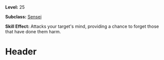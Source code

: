 <!-- TITLE: Skill: Calming Suggestion -->
<!-- SUBTITLE:  -->

**Level:** 25

**Subclass:** [Sensei](sensei)

**Skill Effect:** Attacks your target's mind, providing a chance to forget those that have done them harm.

# Header